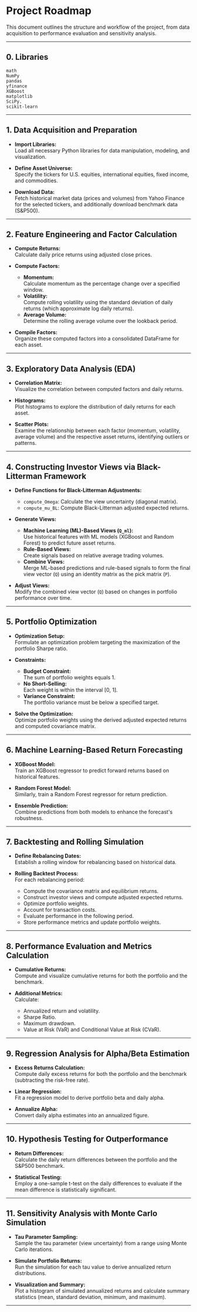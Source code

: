 # Project Roadmap

This document outlines the structure and workflow of the project, from data acquisition to performance evaluation and sensitivity analysis.

---

## 0. Libraries

```
math
NumPy
pandas
yfinance
XGBoost
matplotlib
SciPy.
scikit-learn
```

---

## 1. Data Acquisition and Preparation

- **Import Libraries:**  
  Load all necessary Python libraries for data manipulation, modeling, and visualization.

- **Define Asset Universe:**  
  Specify the tickers for U.S. equities, international equities, fixed income, and commodities.

- **Download Data:**  
  Fetch historical market data (prices and volumes) from Yahoo Finance for the selected tickers, and additionally download benchmark data (S&P500).

---

## 2. Feature Engineering and Factor Calculation

- **Compute Returns:**  
  Calculate daily price returns using adjusted close prices.

- **Compute Factors:**  
  - **Momentum:**  
    Calculate momentum as the percentage change over a specified window.
  - **Volatility:**  
    Compute rolling volatility using the standard deviation of daily returns (which approximate log daily returns).
  - **Average Volume:**  
    Determine the rolling average volume over the lookback period.

- **Compile Factors:**  
  Organize these computed factors into a consolidated DataFrame for each asset.

---

## 3. Exploratory Data Analysis (EDA)

- **Correlation Matrix:**  
  Visualize the correlation between computed factors and daily returns.

- **Histograms:**  
  Plot histograms to explore the distribution of daily returns for each asset.

- **Scatter Plots:**  
  Examine the relationship between each factor (momentum, volatility, average volume) and the respective asset returns, identifying outliers or patterns.

---

## 4. Constructing Investor Views via Black-Litterman Framework

- **Define Functions for Black-Litterman Adjustments:**  
  - `compute_Omega`: Calculate the view uncertainty (diagonal matrix).
  - `compute_mu_BL`: Compute Black-Litterman adjusted expected returns.

- **Generate Views:**  
  - **Machine Learning (ML)-Based Views (`Q_ml`):**  
    Use historical features with ML models (XGBoost and Random Forest) to predict future asset returns.
  - **Rule-Based Views:**  
    Create signals based on relative average trading volumes.
  - **Combine Views:**  
    Merge ML-based predictions and rule-based signals to form the final view vector (`Q`) using an identity matrix as the pick matrix (`P`).

- **Adjust Views:**  
  Modify the combined view vector (`Q`) based on changes in portfolio performance over time.

---

## 5. Portfolio Optimization

- **Optimization Setup:**  
  Formulate an optimization problem targeting the maximization of the portfolio Sharpe ratio.

- **Constraints:**  
  - **Budget Constraint:**  
    The sum of portfolio weights equals 1.
  - **No Short-Selling:**  
    Each weight is within the interval [0, 1].
  - **Variance Constraint:**  
    The portfolio variance must be below a specified target.

- **Solve the Optimization:**  
  Optimize portfolio weights using the derived adjusted expected returns and computed covariance matrix.

---

## 6. Machine Learning-Based Return Forecasting

- **XGBoost Model:**  
  Train an XGBoost regressor to predict forward returns based on historical features.

- **Random Forest Model:**  
  Similarly, train a Random Forest regressor for return prediction.

- **Ensemble Prediction:**  
  Combine predictions from both models to enhance the forecast's robustness.

---

## 7. Backtesting and Rolling Simulation

- **Define Rebalancing Dates:**  
  Establish a rolling window for rebalancing based on historical data.

- **Rolling Backtest Process:**  
  For each rebalancing period:
  - Compute the covariance matrix and equilibrium returns.
  - Construct investor views and compute adjusted expected returns.
  - Optimize portfolio weights.
  - Account for transaction costs.
  - Evaluate performance in the following period.
  - Store performance metrics and update portfolio weights.

---

## 8. Performance Evaluation and Metrics Calculation

- **Cumulative Returns:**  
  Compute and visualize cumulative returns for both the portfolio and the benchmark.

- **Additional Metrics:**  
  Calculate:
  - Annualized return and volatility.
  - Sharpe Ratio.
  - Maximum drawdown.
  - Value at Risk (VaR) and Conditional Value at Risk (CVaR).

---

## 9. Regression Analysis for Alpha/Beta Estimation

- **Excess Returns Calculation:**  
  Compute daily excess returns for both the portfolio and the benchmark (subtracting the risk-free rate).

- **Linear Regression:**  
  Fit a regression model to derive portfolio beta and daily alpha.

- **Annualize Alpha:**  
  Convert daily alpha estimates into an annualized figure.

---

## 10. Hypothesis Testing for Outperformance

- **Return Differences:**  
  Calculate the daily return differences between the portfolio and the S&P500 benchmark.

- **Statistical Testing:**  
  Employ a one-sample t-test on the daily differences to evaluate if the mean difference is statistically significant.

---

## 11. Sensitivity Analysis with Monte Carlo Simulation

- **Tau Parameter Sampling:**  
  Sample the tau parameter (view uncertainty) from a range using Monte Carlo iterations.

- **Simulate Portfolio Returns:**  
  Run the simulation for each tau value to derive annualized return distributions.

- **Visualization and Summary:**  
  Plot a histogram of simulated annualized returns and calculate summary statistics (mean, standard deviation, minimum, and maximum).

---
